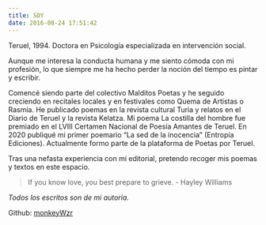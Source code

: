 ```yaml
---
title: SOY
date: 2016-08-24 17:51:42
---
```



Teruel, 1994. Doctora en Psicología especializada en intervención social.

Aunque me interesa la conducta humana y me siento cómoda con mi profesión, lo que siempre me ha hecho perder la noción del tiempo es pintar y escribir. 

Comencé siendo parte del colectivo Malditos Poetas y he seguido creciendo en recitales locales y en festivales como Quema de Artistas o Rasmia. He publicado poemas en la revista cultural Turia y relatos en el Diario de Teruel y la revista Kelatza. Mi poema La costilla del hombre fue premiado en el LVIII Certamen Nacional de Poesía Amantes de Teruel. En 2020 publiqué mi primer poemario “La sed de la inocencia” (Entropía Ediciones). Actualmente formo parte de la plataforma de Poetas por Teruel.

Tras una nefasta experiencia con mi editorial, pretendo recoger mis poemas y textos en este espacio.

> If you know love, you best prepare to grieve. - Hayley Williams


_Todos los escritos son de mi autoría._




Github: [monkeyWzr](https://github.com/monkeyWzr)

